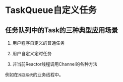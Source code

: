 TaskQueue自定义任务
===

任务队列中的Task的三种典型应用场景
---

1. 用户程序自定义的普通任务

2. 用户自定义定时任务

3. 非当前Reactor线程调用Channel的各种方法

例如在`推送系统`的业务线程中。

